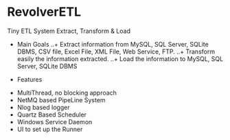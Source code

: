 # RevolverETL
Tiny ETL System 
Extract, Transform & Load

+ Main Goals
..+ Extract information from MySQL, SQL Server, SQLite DBMS, CSV file, Excel File, XML File, Web Service, FTP.
..+ Transform easily the information extracted.
..+ Load the information to MySQL, SQL Server, SQLite DBMS

+ Features
- MultiThread, no blocking approach
- NetMQ based PipeLine System
- Nlog based logger
- Quartz Based Scheduler
- Windows Service Daemon
- UI to set up the Runner


